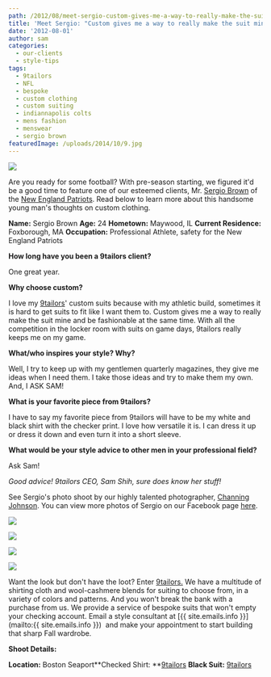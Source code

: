 ```yaml
---
path: /2012/08/meet-sergio-custom-gives-me-a-way-to-really-make-the-suit-mine/
title: 'Meet Sergio: "Custom gives me a way to really make the suit mine."'
date: '2012-08-01'
author: sam
categories:
  - our-clients
  - style-tips
tags:
  - 9tailors
  - NFL
  - bespoke
  - custom clothing
  - custom suiting
  - indiannapolis colts
  - mens fashion
  - menswear
  - sergio brown
featuredImage: /uploads/2014/10/9.jpg
---
```

[![](http://3.bp.blogspot.com/-BAgCWm-6R-4/UBLB0EP0tuI/AAAAAAAAAog/QqdfeOKd6c4/s640/SergioProfile.jpg)](http://3.bp.blogspot.com/-BAgCWm-6R-4/UBLB0EP0tuI/AAAAAAAAAog/QqdfeOKd6c4/s1600/SergioProfile.jpg)

Are you ready for some football? With pre-season starting, we figured it'd be a good time to feature one of our esteemed clients, Mr. [Sergio Brown](http://en.wikipedia.org/wiki/Sergio_Brown) of the [New England Patriots](http://www.patriots.com/). Read below to learn more about this handsome young man's thoughts on custom clothing. 

**Name:** Sergio Brown
**Age:** 24
**Hometown:** Maywood, IL 
**Current Residence:** Foxborough, MA
**Occupation:** Professional Athlete, safety for the New England Patriots

**How long have you been a 9tailors client?**

One great year.

**Why choose custom?**

I love my [9tailors](http://www.9tailors.com/)' custom suits because with my athletic build, sometimes it is hard to get suits to fit like I want them to. Custom gives me a way to really make the suit mine and be fashionable at the same time. With all the competition in the locker room with suits on game days, 9tailors really keeps me on my game.

**What/who inspires your style? Why?**

Well, I try to keep up with my gentlemen quarterly magazines, they give me ideas when I need them. I take those ideas and try to make them my own. And, I ASK SAM! 

**What is your favorite piece from 9tailors?**

I have to say my favorite piece from 9tailors will have to be my white and black shirt with the checker print. I love how versatile it is. I can dress it up or dress it down and even turn it into a short sleeve. 

**What would be your style advice to other men in your professional field?**

Ask Sam! 

_Good advice! 9tailors CEO, Sam Shih, sure does know her stuff!_

See Sergio's photo shoot by our highly talented photographer, [Channing Johnson](http://www.channingjohnson.com/). You can view more photos of Sergio on our Facebook page [here](https://www.facebook.com/pages/9tailors/49696314250). 

[![](http://4.bp.blogspot.com/-UYMGyyJsZ80/UBK5bouR7vI/AAAAAAAAAnc/i5XAbVjhNpo/s320/20120414-9tailors-1316.jpg)](http://4.bp.blogspot.com/-UYMGyyJsZ80/UBK5bouR7vI/AAAAAAAAAnc/i5XAbVjhNpo/s1600/20120414-9tailors-1316.jpg)

[![](http://3.bp.blogspot.com/-Zg2GQIaOtos/UBK5d8BWbTI/AAAAAAAAAnk/v7XBC_DVTQA/s320/20120414-9tailors-1393.jpg)](http://3.bp.blogspot.com/-Zg2GQIaOtos/UBK5d8BWbTI/AAAAAAAAAnk/v7XBC_DVTQA/s1600/20120414-9tailors-1393.jpg)

[![](http://2.bp.blogspot.com/-XmMStpemDdA/UBK5fYyEbcI/AAAAAAAAAn0/Q94MBlF66t8/s320/20120414-9tailors-1424.jpg)](http://2.bp.blogspot.com/-XmMStpemDdA/UBK5fYyEbcI/AAAAAAAAAn0/Q94MBlF66t8/s1600/20120414-9tailors-1424.jpg)

[![](http://4.bp.blogspot.com/-9kPP3P7M-II/UBK5eu8HcZI/AAAAAAAAAns/9LEwX4NWW1U/s320/20120414-9tailors-1408.jpg)](http://4.bp.blogspot.com/-9kPP3P7M-II/UBK5eu8HcZI/AAAAAAAAAns/9LEwX4NWW1U/s1600/20120414-9tailors-1408.jpg)

Want the look but don't have the loot? Enter [9tailors.](http://www.9tailors.com/) We have a multitude of shirting cloth and wool-cashmere blends for suiting to choose from, in a variety of colors and patterns. And you won't break the bank with a purchase from us. We provide a service of bespoke suits that won't empty your checking account. Email a style consultant at [{{ site.emails.info }}](mailto:{{ site.emails.info }})  and make your appointment to start building that sharp Fall wardrobe.

**Shoot Details:**

**Location:** Boston Seaport**Checked Shirt: **[9tailors](http://www.9tailors.com/)
**Black Suit:** [9tailors](http://www.9tailors.com/)
